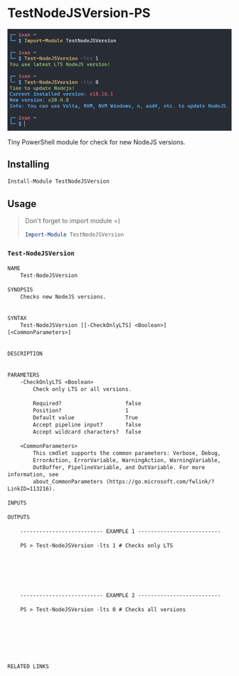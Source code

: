 # TestNodeJSVersion-PS

![Screenshot of work](.github/screenshot.png)

Tiny PowerShell module for check for new NodeJS versions.

## Installing

```powershell
Install-Module TestNodeJSVersion
```

## Usage

> Don't forget to import module =)
>
> ```powershell
> Import-Module TestNodeJSVersion
> ```

### `Test-NodeJSVersion`

```
NAME
    Test-NodeJSVersion

SYNOPSIS
    Checks new NodeJS versions.


SYNTAX
    Test-NodeJSVersion [[-CheckOnlyLTS] <Boolean>] [<CommonParameters>]


DESCRIPTION


PARAMETERS
    -CheckOnlyLTS <Boolean>
        Check only LTS or all versions.

        Required?                    false
        Position?                    1
        Default value                True
        Accept pipeline input?       false
        Accept wildcard characters?  false

    <CommonParameters>
        This cmdlet supports the common parameters: Verbose, Debug,
        ErrorAction, ErrorVariable, WarningAction, WarningVariable,
        OutBuffer, PipelineVariable, and OutVariable. For more information, see
        about_CommonParameters (https://go.microsoft.com/fwlink/?LinkID=113216).

INPUTS

OUTPUTS

    -------------------------- EXAMPLE 1 --------------------------

    PS > Test-NodeJSVersion -lts 1 # Checks only LTS






    -------------------------- EXAMPLE 2 --------------------------

    PS > Test-NodeJSVersion -lts 0 # Checks all versions







RELATED LINKS

```
